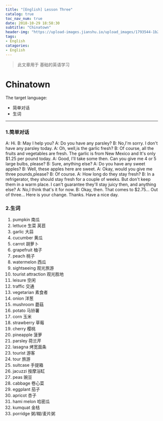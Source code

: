 ```yaml
---
title: "[English] Lesson Three"
catalog: true
toc_nav_num: true
date: 2018-10-29 18:58:30
subtitle: "Chinatown"
header-img: "https://upload-images.jianshu.io/upload_images/1793544-1b2ac489bf841342.jpg?imageMogr2/auto-orient/strip%7CimageView2/2/w/1240"
tags:
- English
catagories:
- English
---
```


> 此文章用于 基础的英语学习

Chinatown
=======

The target language:

  * 简单对话
  * 生词
  
---

### 1.简单对话

A: Hi.
B: May I help you?
A: Do you have any parsley?
B: No,I'm sorry. I don't have any parsley today.
A: Oh, well,is the garlic fresh?
B: Of course, all the fruits and vegetables are fresh.
   The garlic is from New Mexico and It's only $1.25 per pound today.
A: Good, I'll take some then. Can you give me 4 or 5 large bulbs, please?
B: Sure, anything else?
A: Do you have any sweet apples?
B: Well, these apples here are sweet.
A: Okay, would you give me three pounds,please?
B: Of course.
A: How long do they stay fresh?
B: In a refrigerator, they should stay fresh for a couple of weeks.
   But don't keep them in a warm place.
   I can't guarantee they'll stay juicy then, and anything else?
A: No,I think that's it for now.
B: Okay, then. That comes to $2.75... Out of three... Here is your change.
   Thanks. Have a nice day. 

### 2.生词

1. pumpkin 南瓜
2. lettuce 生菜 莴苣
3. garlic 大蒜
4. cucumber 黄瓜
5. carrot 胡萝卜
6. grapefruit 柚子
7. peach 桃子
8. watermelon 西瓜
9. sightseeing 观光旅游
10. tourist attraction 观光胜地
11. leisure 空闲
12. traffic 交通
13. vegetarian 素食者
14. onion 洋葱
15. mushroom 蘑菇
16. potato 马铃薯
17. corn 玉米
18. strawberry 草莓
19. cherry 樱桃
20. pineapple 菠萝
21. parsley 荷兰芹
22. lasagna 烤宽面条
23. tourist 游客
24. tour 旅游
25. suitcase 手提箱
26. jacuzzi 按摩浴缸
27. peas 豌豆
28. cabbage 卷心菜
29. eggplant 茄子
30. apricot 杏子
31. hami melon 哈密瓜
32. kumquat 金桔
33. porridge 粥/糊/麦片粥

















